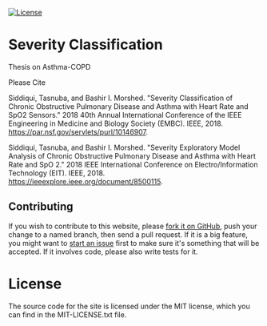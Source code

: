 [![License](https://img.shields.io/github/license/mashape/apistatus.svg?maxAge=2592000)](https://github.com/TasnubaS/Asthma-COPD/blob/master/MIT-LICENSE.txt)

# Severity Classification 
Thesis on Asthma-COPD

Please Cite

Siddiqui, Tasnuba, and Bashir I. Morshed. "Severity Classification of Chronic Obstructive Pulmonary Disease and Asthma with Heart Rate and SpO2 Sensors." 2018 40th Annual International Conference of the IEEE Engineering in Medicine and Biology Society (EMBC). IEEE, 2018. https://par.nsf.gov/servlets/purl/10146907.

Siddiqui, Tasnuba, and Bashir I. Morshed. "Severity Exploratory Model Analysis of Chronic Obstructive Pulmonary Disease and Asthma with Heart Rate and SpO 2." 2018 IEEE International Conference on Electro/Information Technology (EIT). IEEE, 2018. https://ieeexplore.ieee.org/document/8500115.

## Contributing

If you wish to contribute to this website, please [fork it on GitHub](https://github.com/TasnubaS/Asthma-COPD/branches), push your
change to a named branch, then send a pull request. If it is a big feature,
you might want to [start an issue](https://github.com/TasnubaS/Asthma-COPD/issues/new) first to make sure it's something that will
be accepted. If it involves code, please also write tests for it.

# License
The source code for the site is licensed under the MIT license, which you can find in the MIT-LICENSE.txt file.
